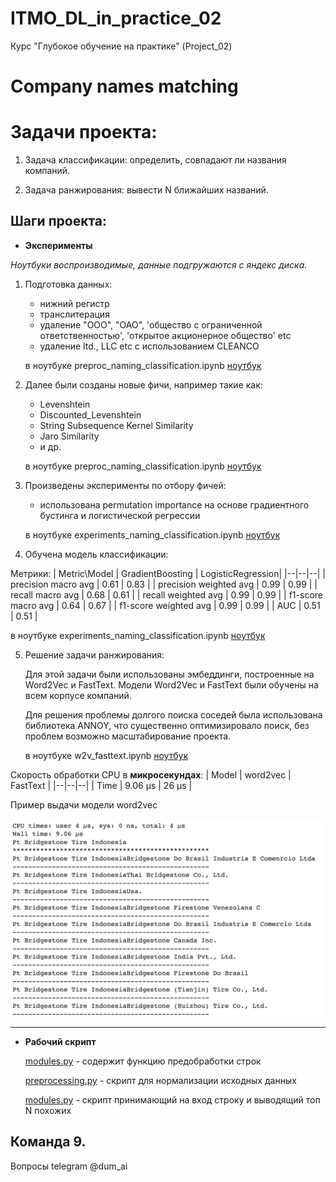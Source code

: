 # ITMO_DL_in_practice_02
Курс "Глубокое обучение на практике" (Project_02)

# Company names matching

# Задачи проекта:

1. Задача классификации: определить, совпадают ли названия компаний.

2. Задача ранжирования: вывести N ближайших названий.

## Шаги проекта:

* **Эксперименты**

_Ноутбуки воспроизводимые, данные подгружаются с яндекс диска._

1) Подготовка данных:

   - нижний регистр
   - транслитерация
   - удаление "ООО", "ОАО", 'общество с ограниченной ответственностью',
     'открытое акционерное общество' etc
   - удаление ltd., LLC etc с использованием CLEANCO
   
   в ноутбуке preproc_naming_classification.ipynb [ноутбук](preproc_naming_classification.ipynb)
   
2) Далее были созданы новые фичи, например такие как:

   - Levenshtein
   - Discounted_Levenshtein
   - String Subsequence Kernel Similarity
   - Jaro Similarity
   - и др.
    
    в ноутбуке preproc_naming_classification.ipynb [ноутбук](preproc_naming_classification.ipynb)

3) Произведены эксперименты по отбору фичей:

    - использована permutation importance 
      на основе градиентного бустинга и логистической регрессии
      
    в ноутбуке experiments_naming_classification.ipynb [ноутбук](experiments_naming_classification.ipynb)

4) Обучена модель классификации:

Метрики: 
| Metric\Model | GradientBoosting | LogisticRegression|
|--|--|--|
| precision macro avg | 0.61 | 0.83 |
| precision weighted avg | 0.99 | 0.99 |
| recall macro avg | 0.68 | 0.61 |
| recall weighted avg | 0.99 | 0.99 |
| f1-score macro avg | 0.64 | 0.67 |
| f1-score weighted avg | 0.99 | 0.99 |
| AUC | 0.51 | 0.51 |

   в ноутбуке experiments_naming_classification.ipynb [ноутбук](experiments_naming_classification.ipynb)

5) Решение задачи ранжирования:

    Для этой задачи были использованы эмбеддинги, построенные на Word2Vec и FastText.
    Модели Word2Vec и FastText были обучены на всем корпусе компаний.
    
    Для решения проблемы долгого поиска соседей была использована библиотека ANNOY, что существенно оптимизировало поиск, без проблем возможно    масштабирование проекта.
   
    в ноутбуке w2v_fasttext.ipynb [ноутбук](w2v_fasttext.ipynb)
    
Скорость обработки CPU в **микросекундах**:
| Model | word2vec | FastText |
|--|--|--|
| Time | 9.06 µs | 26 µs |

Пример выдачи модели word2vec

<p align="left"><img src="result.png"\></p>

---

* **Рабочий скрипт**

   [modules.py](./modeles.py) - содержит функцию предобработки строк
   
   [preprocessing.py](./preprocessing.py) - скрипт для нормализации исходных данных
   
   [modules.py](./modeles.py) - скрипт принимающий на вход строку и выводящий топ N
   похожих
   
   



## Команда 9.

Вопросы telegram @dum_ai

